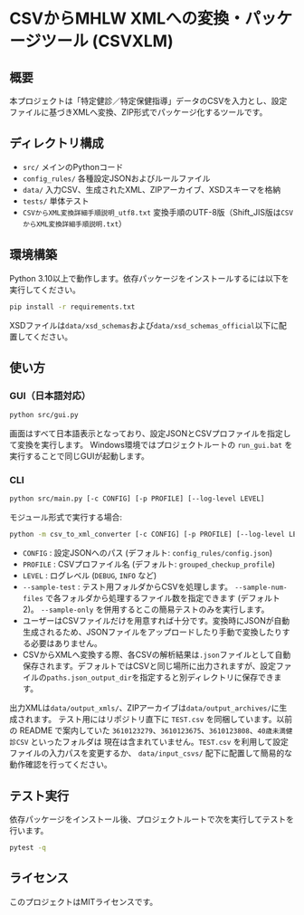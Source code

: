 # CSVからMHLW XMLへの変換・パッケージツール (CSVXLM)

## 概要

本プロジェクトは「特定健診／特定保健指導」データのCSVを入力とし、設定ファイルに基づきXMLへ変換、ZIP形式でパッケージ化するツールです。

## ディレクトリ構成

- `src/` メインのPythonコード
- `config_rules/` 各種設定JSONおよびルールファイル
- `data/` 入力CSV、生成されたXML、ZIPアーカイブ、XSDスキーマを格納
- `tests/` 単体テスト
- `CSVからXML変換詳細手順説明_utf8.txt` 変換手順のUTF-8版（Shift_JIS版は`CSVからXML変換詳細手順説明.txt`）

## 環境構築

Python 3.10以上で動作します。依存パッケージをインストールするには以下を実行してください。

```bash
pip install -r requirements.txt
```

XSDファイルは`data/xsd_schemas`および`data/xsd_schemas_official`以下に配置してください。

## 使い方

### GUI（日本語対応）

```bash
python src/gui.py
```

画面はすべて日本語表示となっており、設定JSONとCSVプロファイルを指定して変換を実行します。
Windows環境ではプロジェクトルートの `run_gui.bat` を実行することで同じGUIが起動します。

### CLI

```bash
python src/main.py [-c CONFIG] [-p PROFILE] [--log-level LEVEL]
```
モジュール形式で実行する場合:
```bash
python -m csv_to_xml_converter [-c CONFIG] [-p PROFILE] [--log-level LEVEL]
```

- `CONFIG` : 設定JSONへのパス (デフォルト: `config_rules/config.json`)
- `PROFILE` : CSVプロファイル名 (デフォルト: `grouped_checkup_profile`)
- `LEVEL` : ログレベル (`DEBUG`, `INFO` など)
- `--sample-test` : テスト用フォルダからCSVを処理します。 `--sample-num-files` で各フォルダから処理するファイル数を指定できます (デフォルト2)。 `--sample-only` を併用するとこの簡易テストのみを実行します。
- ユーザーはCSVファイルだけを用意すれば十分です。変換時にJSONが自動生成されるため、JSONファイルをアップロードしたり手動で変換したりする必要はありません。
- CSVからXMLへ変換する際、各CSVの解析結果は`.json`ファイルとして自動保存されます。デフォルトではCSVと同じ場所に出力されますが、設定ファイルの`paths.json_output_dir`を指定すると別ディレクトリに保存できます。

出力XMLは`data/output_xmls/`、ZIPアーカイブは`data/output_archives/`に生成されます。
テスト用にはリポジトリ直下に `TEST.csv` を同梱しています。以前の README で案内していた
`3610123279`、`3610123675`、`3610123808`、`40歳未満健診CSV` といったフォルダは
現在は含まれていません。`TEST.csv` を利用して設定ファイルの入力パスを変更するか、
`data/input_csvs/` 配下に配置して簡易的な動作確認を行ってください。

## テスト実行

依存パッケージをインストール後、プロジェクトルートで次を実行してテストを行います。

```bash
pytest -q
```

## ライセンス

このプロジェクトはMITライセンスです。
